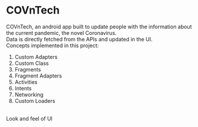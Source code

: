 # COVnTech
COVnTech, an android app built to update people with the information about the current pandemic, the novel Coronavirus.
</br>
Data is directly fetched from the APIs and updated in the UI.
</br>
Concepts implemented in this project:
</br>
1. Custom Adapters
2. Custom Class
3. Fragments
4. Fragment Adapters
5. Activities
6. Intents
7. Networking
8. Custom Loaders
</br>
Look and feel of UI

